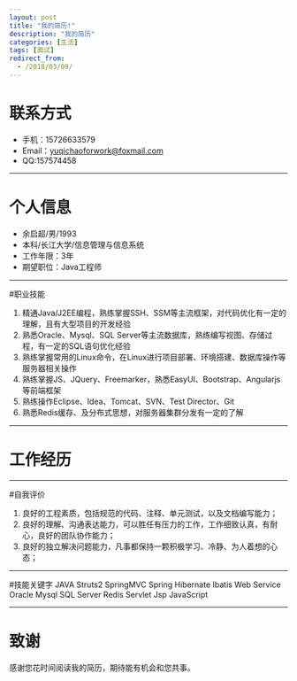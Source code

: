 ```yaml
---
layout: post
title: "我的简历!"
description: "我的简历"
categories: [生活]
tags: [面试]
redirect_from:
  - /2018/03/09/
---
```

# 联系方式

- 手机：15726633579
- Email：yuqichaoforwork@foxmail.com
- QQ:157574458

---
# 个人信息

 - 余启超/男/1993 
 - 本科/长江大学/信息管理与信息系统 
 - 工作年限：3年
 - 期望职位：Java工程师
 
---
#职业技能
 
1. 精通Java/J2EE编程，熟练掌握SSH、SSM等主流框架，对代码优化有一定的理解，且有大型项目的开发经验
2. 熟悉Oracle、Mysql、SQL Server等主流数据库，熟练编写视图、存储过程，有一定的SQL语句优化经验
3. 熟练掌握常用的Linux命令，在Linux进行项目部署、环境搭建、数据库操作等服务器相关操作
4. 熟练掌握JS、JQuery、Freemarker，熟悉EasyUI、Bootstrap、Angularjs等前端框架
5. 熟练操作Eclipse、Idea、Tomcat、SVN、Test Director、Git
6. 熟悉Redis缓存、及分布式思想，对服务器集群分发有一定的了解


---
# 工作经历


---
#自我评价

1. 良好的工程素质，包括规范的代码、注释、单元测试，以及文档编写能力；
2. 良好的理解、沟通表达能力，可以胜任有压力的工作，工作细致认真，有耐心，良好的团队协作能力； 
3. 良好的独立解决问题能力，凡事都保持一颗积极学习、冷静、为人着想的心态；

---
#技能关键字
JAVA Struts2 SpringMVC Spring Hibernate Ibatis Web Service Oracle Mysql SQL Server Redis Servlet Jsp JavaScript 

---

# 致谢
感谢您花时间阅读我的简历，期待能有机会和您共事。